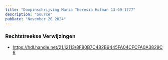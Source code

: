 ```yaml
---
title: "Doopinschrijving Maria Theresia Hofman 13-09-1777"
description: "Source"
pubDate: "November 20 2024"
---
```


### Rechtstreekse Verwijzingen
- https://hdl.handle.net/21.12113/8F80B7C482B9445FA04CFCFA0A3829C6